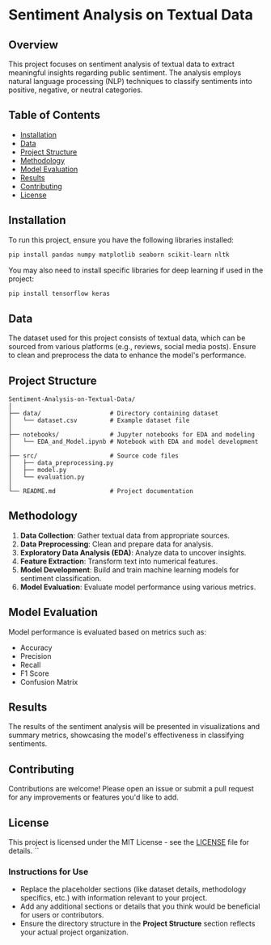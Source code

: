 
# Sentiment Analysis on Textual Data

## Overview
This project focuses on sentiment analysis of textual data to extract meaningful insights regarding public sentiment. The analysis employs natural language processing (NLP) techniques to classify sentiments into positive, negative, or neutral categories.

## Table of Contents
- [Installation](#installation)
- [Data](#data)
- [Project Structure](#project-structure)
- [Methodology](#methodology)
- [Model Evaluation](#model-evaluation)
- [Results](#results)
- [Contributing](#contributing)
- [License](#license)

## Installation
To run this project, ensure you have the following libraries installed:

```bash
pip install pandas numpy matplotlib seaborn scikit-learn nltk
```

You may also need to install specific libraries for deep learning if used in the project:

```bash
pip install tensorflow keras
```

## Data
The dataset used for this project consists of textual data, which can be sourced from various platforms (e.g., reviews, social media posts). Ensure to clean and preprocess the data to enhance the model's performance.

## Project Structure
```
Sentiment-Analysis-on-Textual-Data/
│
├── data/                   # Directory containing dataset
│   └── dataset.csv         # Example dataset file
│
├── notebooks/              # Jupyter notebooks for EDA and modeling
│   └── EDA_and_Model.ipynb # Notebook with EDA and model development
│
├── src/                    # Source code files
│   ├── data_preprocessing.py
│   ├── model.py
│   └── evaluation.py
│
└── README.md               # Project documentation
```

## Methodology
1. **Data Collection**: Gather textual data from appropriate sources.
2. **Data Preprocessing**: Clean and prepare data for analysis.
3. **Exploratory Data Analysis (EDA)**: Analyze data to uncover insights.
4. **Feature Extraction**: Transform text into numerical features.
5. **Model Development**: Build and train machine learning models for sentiment classification.
6. **Model Evaluation**: Evaluate model performance using various metrics.

## Model Evaluation
Model performance is evaluated based on metrics such as:
- Accuracy
- Precision
- Recall
- F1 Score
- Confusion Matrix

## Results
The results of the sentiment analysis will be presented in visualizations and summary metrics, showcasing the model's effectiveness in classifying sentiments.

## Contributing
Contributions are welcome! Please open an issue or submit a pull request for any improvements or features you'd like to add.

## License
This project is licensed under the MIT License - see the [LICENSE](LICENSE) file for details.
``
### Instructions for Use
- Replace the placeholder sections (like dataset details, methodology specifics, etc.) with information relevant to your project.
- Add any additional sections or details that you think would be beneficial for users or contributors.
- Ensure the directory structure in the **Project Structure** section reflects your actual project organization.






